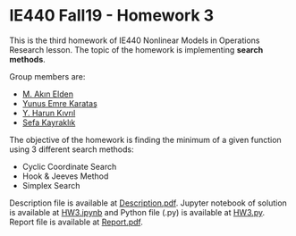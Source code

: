 # IE440 Fall19 - Homework 3

This is the third homework of IE440 Nonlinear Models in Operations Research lesson. The topic of the homework is implementing **search methods**.

Group members are:
* [M. Akın Elden](https://github.com/akinelden)
* [Yunus Emre Karataş](https://github.com/yunusskaratas)
* [Y. Harun Kıvrıl](https://github.com/harunkivril)
* [Sefa Kayraklık](https://github.com/sefak)

The objective of the homework is finding the minimum of a given function using 3 different search methods:
*	Cyclic Coordinate Search
*	Hook & Jeeves Method
*	Simplex Search

Description file is available at [Description.pdf](Description.pdf). Jupyter notebook of solution is available at [HW3.ipynb](HW3.ipynb) and Python file (.py) is available at [HW3.py](HW3.py). Report file is available at [Report.pdf](Report.pdf).